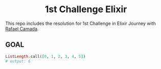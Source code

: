 <h1 align='center'>
1st Challenge Elixir
</h1>

This repo includes the resolution for 1st Challenge in Elixir Journey with [Rafael Camada][btn-tutor].

## GOAL

```elixir
ListLength.call([0, 1, 2, 3, 4, 5])
# output: 6
```

<!-- VARIABLES -->

[btn-tutor]: https://github.com/rafaelcamarda

